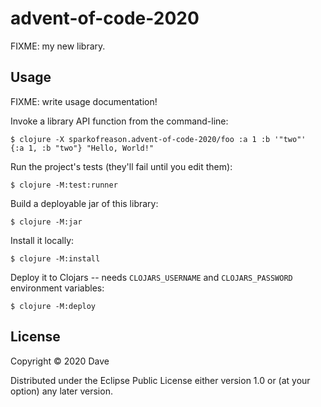 # advent-of-code-2020

FIXME: my new library.

## Usage

FIXME: write usage documentation!

Invoke a library API function from the command-line:

    $ clojure -X sparkofreason.advent-of-code-2020/foo :a 1 :b '"two"'
    {:a 1, :b "two"} "Hello, World!"

Run the project's tests (they'll fail until you edit them):

    $ clojure -M:test:runner

Build a deployable jar of this library:

    $ clojure -M:jar

Install it locally:

    $ clojure -M:install

Deploy it to Clojars -- needs `CLOJARS_USERNAME` and `CLOJARS_PASSWORD` environment variables:

    $ clojure -M:deploy

## License

Copyright © 2020 Dave

Distributed under the Eclipse Public License either version 1.0 or (at
your option) any later version.
